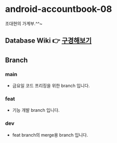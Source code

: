 # android-accountbook-08
조대현의 가계부.^^~
## Database Wiki 👉 [구경해보기](https://github.com/woowa-techcamp-2022/android-accountbook-08/wiki/ERD)

## Branch
### main
* 금요일 코드 프리징을 위한 branch 입니다.

### feat
* 기능 개발 branch 입니다.

### dev
* feat branch의 merge용 branch 입니다.
